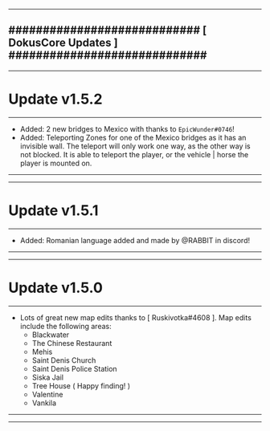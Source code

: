 --------------------------------------------------------------------------------
############################ [ DokusCore Updates ] #############################
--------------------------------------------------------------------------------
--------------------------------------------------------------------------------
# Update v1.5.2
--------------------------------------------------------------------------------
- Added: 2 new bridges to Mexico with thanks to `EpicWunder#0746`!
- Added: Teleporting Zones for one of the Mexico bridges as it has an
  invisible wall. The teleport will only work one way, as the other way
  is not blocked. It is able to teleport the player, or the vehicle | horse
  the player is mounted on.
--------------------------------------------------------------------------------
--------------------------------------------------------------------------------
# Update v1.5.1
--------------------------------------------------------------------------------
- Added: Romanian language added and made by @RABBIT in discord!
--------------------------------------------------------------------------------
--------------------------------------------------------------------------------
# Update v1.5.0
--------------------------------------------------------------------------------
- Lots of great new map edits thanks to [ Ruskivotka#4608 ]. Map edits include
  the following areas:
  - Blackwater
  - The Chinese Restaurant
  - Mehis
  - Saint Denis Church
  - Saint Denis Police Station
  - Siska Jail
  - Tree House ( Happy finding! )
  - Valentine
  - Vankila
--------------------------------------------------------------------------------
--------------------------------------------------------------------------------
